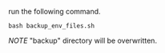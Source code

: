 run the following command.  
~~~
bash backup_env_files.sh
~~~

*NOTE* "backup" directory will be overwritten.

